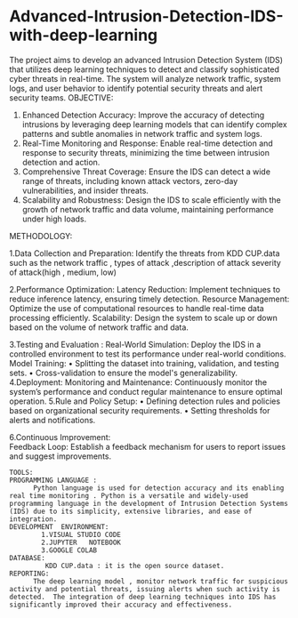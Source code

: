 # Advanced-Intrusion-Detection-IDS-with-deep-learning
The project aims to develop an advanced Intrusion Detection System (IDS) that utilizes deep learning techniques to detect and classify sophisticated cyber threats in real-time. The system will analyze network traffic, system logs, and user behavior to identify potential security threats and alert security teams.
OBJECTIVE:
1.	Enhanced Detection Accuracy:
             Improve the accuracy of detecting intrusions by leveraging deep learning models that can identify complex patterns and subtle anomalies in network traffic and system logs.
2.	Real-Time Monitoring and Response:
              Enable real-time detection and response to security threats, minimizing the time between intrusion detection and action.
3.	Comprehensive Threat Coverage:
                Ensure the IDS can detect a wide range of threats, including known attack vectors, zero-day vulnerabilities, and insider threats.
4.	Scalability and Robustness:
                 Design the IDS to scale efficiently with the growth of network traffic and data volume, maintaining performance under high loads.
  	
METHODOLOGY:

  1.Data Collection and Preparation:
                 Identify the threats from KDD CUP.data such as the network traffic , types of attack ,description of attack severity of attack(high , medium, low) 

  2.Performance Optimization:
                  Latency Reduction: Implement techniques to  reduce inference latency, ensuring timely detection.
                  Resource Management: Optimize the use of computational resources to handle real-time data processing efficiently.
                  Scalability: Design the system to scale up or down based on the volume of network traffic and data.

  3.Testing and Evaluation :
                             Real-World Simulation: Deploy the IDS in a controlled environment to test its performance under real-world conditions.
                             Model Training:
•	Splitting the dataset into training, validation, and testing sets.
•	Cross-validation to ensure the model's generalizability.
  4.Deployment:
                            Monitoring and Maintenance: Continuously monitor the system’s performance and conduct regular maintenance to ensure optimal operation.
  5.Rule and Policy Setup:
      •	Defining detection rules and policies based on organizational security requirements.
      •	Setting thresholds for alerts and notifications.

  6.Continuous Improvement:            
              Feedback Loop: Establish a feedback mechanism for users to report issues and suggest improvements.
              
    TOOLS:
    PROGRAMMING LANGUAGE :
          Python language is used for detection accuracy and its enabling real time monitoring . Python is a versatile and widely-used programming language in the development of Intrusion Detection Systems (IDS) due to its simplicity, extensive libraries, and ease of integration.
    DEVELOPMENT  ENVIRONMENT:
            1.VISUAL STUDIO CODE
            2.JUPYTER   NOTEBOOK
            3.GOOGLE COLAB
    DATABASE:
             KDD CUP.data : it is the open source dataset.
    REPORTING: 
          The deep learning model , monitor network traffic for suspicious activity and potential threats, issuing alerts when such activity is detected.  The integration of deep learning techniques into IDS has significantly improved their accuracy and effectiveness.
